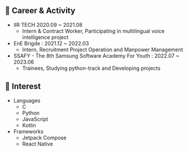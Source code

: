## 🔭 Career & Activity

- IIR TECH 2020.09 ~ 2021.08
  - Intern & Contract Worker, Participating in multilingual voice intelligence project 
- EnE Brigde : 2021.12 ~ 2022.03
  - Intern, Recruitment Project Operation and Manpower Management
- SSAFY - The 8th Samsung Software Academy For Youth : 2022.07 ~ 2023.06
  - Trainees, Studying python-track and Developing projects


## 🌱 Interest

- Languages
  - C
  - Python
  - JavaScript
  - Kotlin
- Frameworks
  - Jetpack Compose
  - React Native


<!--
**zhujack26/zhujack26** is a ✨ _special_ ✨ repository because its `README.md` (this file) appears on your GitHub profile.

Here are some ideas to get you started:

- 🔭 I’m currently working on ...
- 🌱 I’m currently learning ...
- 👯 I’m looking to collaborate on ...
- 🤔 I’m looking for help with ...
- 💬 Ask me about ...
- 📫 How to reach me: ...
- 😄 Pronouns: ...
- ⚡ Fun fact: ...
-->
